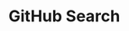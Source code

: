 # GitHub Search

<div aling="center">
<img src"![search](https://github.com/betortizPSG/api-github-dev/assets/117731405/e52b6ca8-a5cf-49d9-a0cd-07373842d9ed)"
</div>
